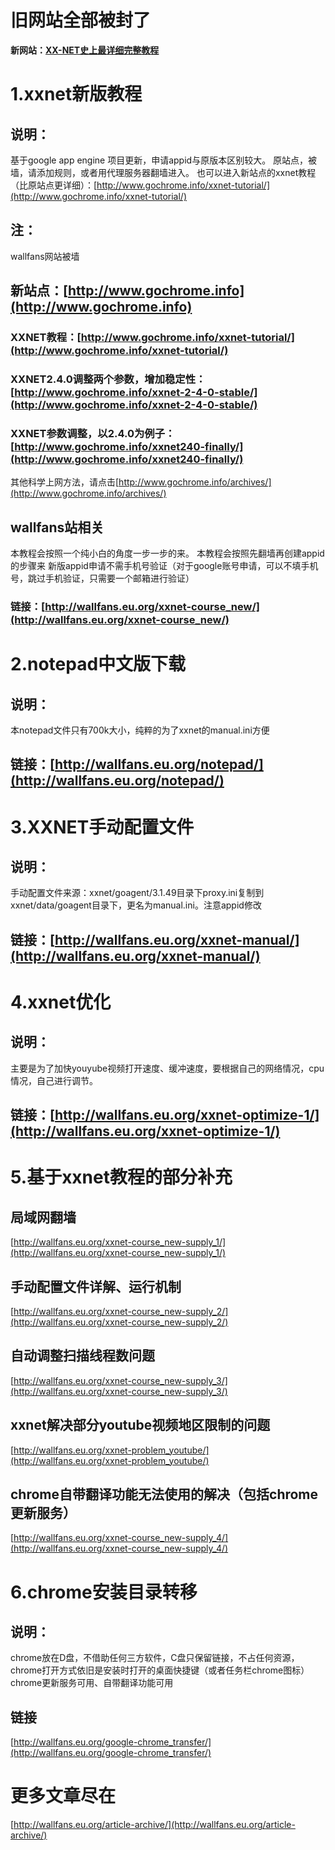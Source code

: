 # 旧网站全部被封了
**新网站：[XX-NET史上最详细完整教程](https://cloudfra.com/xx-net-important.html)**
# 1.xxnet新版教程
## 说明：
基于google app engine 项目更新，申请appid与原版本区别较大。
原站点，被墙，请添加规则，或者用代理服务器翻墙进入。
也可以进入新站点的xxnet教程（比原站点更详细）：[http://www.gochrome.info/xxnet-tutorial/](http://www.gochrome.info/xxnet-tutorial/)
## 注：
wallfans网站被墙
## 新站点：[http://www.gochrome.info](http://www.gochrome.info)
### XXNET教程：[http://www.gochrome.info/xxnet-tutorial/](http://www.gochrome.info/xxnet-tutorial/)
### XXNET2.4.0调整两个参数，增加稳定性：[http://www.gochrome.info/xxnet-2-4-0-stable/](http://www.gochrome.info/xxnet-2-4-0-stable/)
### XXNET参数调整，以2.4.0为例子：[http://www.gochrome.info/xxnet240-finally/](http://www.gochrome.info/xxnet240-finally/)
其他科学上网方法，请点击[http://www.gochrome.info/archives/](http://www.gochrome.info/archives/)
## wallfans站相关
本教程会按照一个纯小白的角度一步一步的来。
本教程会按照先翻墙再创建appid的步骤来
新版appid申请不需手机号验证（对于google账号申请，可以不填手机号，跳过手机验证，只需要一个邮箱进行验证）
### 链接：[http://wallfans.eu.org/xxnet-course_new/](http://wallfans.eu.org/xxnet-course_new/)
# 2.notepad中文版下载
## 说明：
本notepad文件只有700k大小，纯粹的为了xxnet的manual.ini方便
## 链接：[http://wallfans.eu.org/notepad/](http://wallfans.eu.org/notepad/)
# 3.XXNET手动配置文件
## 说明：
手动配置文件来源：xxnet/goagent/3.1.49目录下proxy.ini复制到xxnet/data/goagent目录下，更名为manual.ini。注意appid修改
## 链接：[http://wallfans.eu.org/xxnet-manual/](http://wallfans.eu.org/xxnet-manual/)
# 4.xxnet优化
## 说明：
主要是为了加快youyube视频打开速度、缓冲速度，要根据自己的网络情况，cpu情况，自己进行调节。
## 链接：[http://wallfans.eu.org/xxnet-optimize-1/](http://wallfans.eu.org/xxnet-optimize-1/)
# 5.基于xxnet教程的部分补充
## 局域网翻墙
[http://wallfans.eu.org/xxnet-course_new-supply_1/](http://wallfans.eu.org/xxnet-course_new-supply_1/)
## 手动配置文件详解、运行机制
[http://wallfans.eu.org/xxnet-course_new-supply_2/](http://wallfans.eu.org/xxnet-course_new-supply_2/)
## 自动调整扫描线程数问题
[http://wallfans.eu.org/xxnet-course_new-supply_3/](http://wallfans.eu.org/xxnet-course_new-supply_3/)
## xxnet解决部分youtube视频地区限制的问题
[http://wallfans.eu.org/xxnet-problem_youtube/](http://wallfans.eu.org/xxnet-problem_youtube/)
## chrome自带翻译功能无法使用的解决（包括chrome更新服务）
[http://wallfans.eu.org/xxnet-course_new-supply_4/](http://wallfans.eu.org/xxnet-course_new-supply_4/)
# 6.chrome安装目录转移
## 说明：
chrome放在D盘，不借助任何三方软件，C盘只保留链接，不占任何资源，chrome打开方式依旧是安装时打开的桌面快捷键（或者任务栏chrome图标）
chrome更新服务可用、自带翻译功能可用
## 链接
[http://wallfans.eu.org/google-chrome_transfer/](http://wallfans.eu.org/google-chrome_transfer/)
# 更多文章尽在
[http://wallfans.eu.org/article-archive/](http://wallfans.eu.org/article-archive/)

